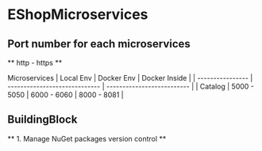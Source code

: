 # EShopMicroservices


## Port number for each microservices

** http - https **

 Microservices      | Local Env                     | Docker Env                  | Docker Inside               |
| ----------------  | ----------------------------- | --------------------------  |
| Catalog           | 5000 - 5050                   | 6000 - 6060                 | 8000 - 8081                 |


## BuildingBlock

** 1. Manage NuGet packages version control **